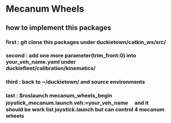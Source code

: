 # Mecanum Wheels
## how to implement this packages
### first : git clone this packages under duckietown/catkin_ws/src/
### second : add one more parameter(trim_front:0) into your_veh_name.yaml under duckiefleet/calibration/kinematics/
### third : back to ~/duckietown/ and source environments
### last : $roslaunch mecanum_wheels_begin joystick_mecanum.launch veh:=your_veh_name 　and it should be work list joystick.launch but can control 4 mecanum wheels
